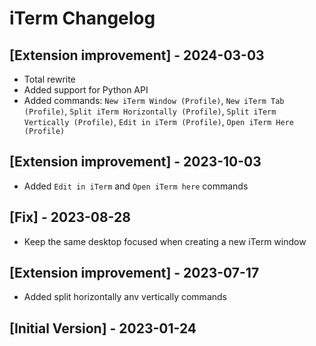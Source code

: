 # iTerm Changelog

## [Extension improvement] - 2024-03-03
- Total rewrite
- Added support for Python API
- Added commands: `New iTerm Window (Profile)`, `New iTerm Tab (Profile)`, `Split iTerm Horizontally (Profile)`, `Split iTerm Vertically (Profile)`, `Edit in iTerm (Profile)`, `Open iTerm Here (Profile)`

## [Extension improvement] - 2023-10-03
- Added `Edit in iTerm` and `Open iTerm here` commands

## [Fix] - 2023-08-28
- Keep the same desktop focused when creating a new iTerm window

## [Extension improvement] - 2023-07-17
- Added split horizontally anv vertically commands

## [Initial Version] - 2023-01-24
